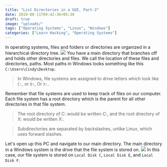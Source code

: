 ```yaml
---
title: "List Directories in a GUI, Part-2"
date: 2019-08-11T09:42:36+05:30
draft: true
image: "uploads/"
tags: ["Operating Systems", "Linux", "Windows"]
categories: ["Learn Hacking", "Operating Systems"]
---
```


In operating systems, files and folders or directories are organized in a hierarchical directory tree. 
![](https://security10x.com/uploads/list-directory.png)
You have a main directory that branches off and holds other directories and files. We call the location of these files and directories, paths. Most paths in Windows looks something like this `C:\Users\Cindy\Desktop`.

> In Windows, file systems are assigned to drive letters which look like `C:`, or `D:`, Or `X:`.

Remember that file systems are used to keep track of files on our computer. Each file system has a root directory which is the parent for all other directories in that file system. 

> The root directory of C: would be written C:\, and the root directory of X: would be written X:\. 

> Subdirectories are separated by backslashes, unlike Linux, which uses forward slashes. 

Let's open up this PC and navigate to our main directory. The main directory in a Windows system is the drive that the file system is stored on. 
![](https://security10x.com/uploads/windows-system.png)
In this case, our file system is stored on `Local Disk C`, `Local Disk E`, and `Local Disk F`.